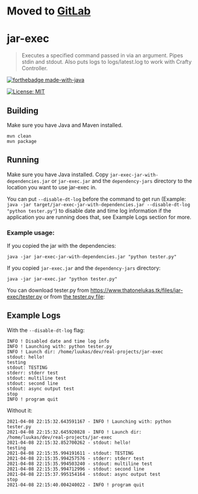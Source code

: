 # Moved to [GitLab](https://gitlab.com/LukasDoesDev/jar-exec)

# jar-exec
> Executes a specified command passed in via an argument. Pipes stdin and stdout. Also puts logs to logs/latest.log to work with Crafty Controller. 

[![forthebadge made-with-java](https://forthebadge.com/images/badges/made-with-java.svg)](https://java.com/)

[![License: MIT](https://img.shields.io/badge/license-MIT-blue.svg)](LICENSE)

## Building
Make sure you have Java and Maven installed.
```shell
mvn clean
mvn package
```

## Running
Make sure you have Java installed. Copy `jar-exec-jar-with-dependencies.jar`
or `jar-exec.jar` and the `dependency-jars` directory to the location you
want to use jar-exec in.

You can put `--disable-dt-log` before the command to get run (Example: `java -jar target/jar-exec-jar-with-dependencies.jar --disable-dt-log "python tester.py"`) to disable date and time log information if the application you are running does that, see Example Logs section for more.

### Example usage:
If you copied the jar with the dependencies:
```shell
java -jar jar-exec-jar-with-dependencies.jar "python tester.py"
```
If you copied `jar-exec.jar` and the `dependency-jars` directory:
```shell
java -jar jar-exec.jar "python tester.py"
```

You can download tester.py from https://www.thatonelukas.tk/files/jar-exec/tester.py
or from [the tester.py file](./tester.py):

## Example Logs
With the `--disable-dt-log` flag:
```
INFO ! Disabled date and time log info
INFO ! Launching with: python tester.py
INFO ! Launch dir: /home/luukas/dev/real-projects/jar-exec
stdout: hello!
testing
stdout: TESTING
stderr: stderr test
stdout: multiline test
stdout: second line
stdout: async output test
stop
INFO ! program quit
```
Without it:
```
2021-04-08 22:15:32.643591167 - INFO ! Launching with: python tester.py
2021-04-08 22:15:32.645920828 - INFO ! Launch dir: /home/luukas/dev/real-projects/jar-exec
2021-04-08 22:15:32.852700262 - stdout: hello!
testing
2021-04-08 22:15:35.994191611 - stdout: TESTING
2021-04-08 22:15:35.994257576 - stderr: stderr test
2021-04-08 22:15:35.994503240 - stdout: multiline test
2021-04-08 22:15:35.994712996 - stdout: second line
2021-04-08 22:15:37.995154164 - stdout: async output test
stop
2021-04-08 22:15:40.004240022 - INFO ! program quit
```
